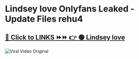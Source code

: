 
 # Lindsey love Onlyfans Leaked - Update Files rehu4

## <h2><a href="https://clipsfans.com/Lindsey_love&ref=git">🔗 Click to LINKS ⏩⏩ 👉 🟢 Lindsey love </a></h2>

<a href="https://clipsfans.com/Lindsey_love&ref=git" rel="nofollow" data-target="animated-image.originalLink"><img src="https://i.ibb.co.com/xMMVF88/686577567.gif" alt="Viral Video Original" style="max-width: 100%; display: inline-block;" data-target="animated-image.originalImage"></a>

